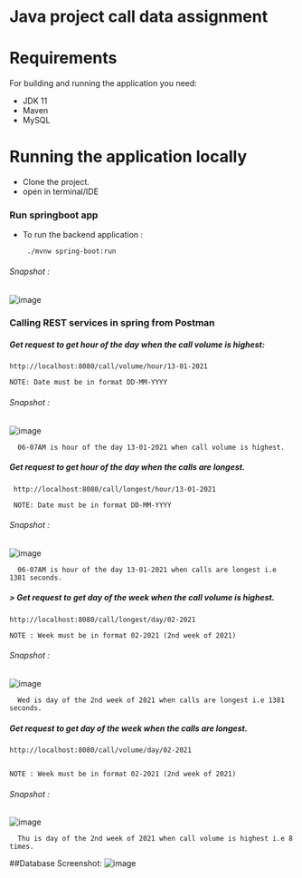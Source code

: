 # Java project call data assignment

# Requirements

For building and running the application you need:

- JDK 11
- Maven
- MySQL

# Running the application locally

- Clone the project.
- open in terminal/IDE

### Run springboot app

- To run the backend application :
  ```
   ./mvnw spring-boot:run
  ```
###### Snapshot :
![image](https://user-images.githubusercontent.com/72094044/148852581-2ab6de7f-0ef8-4df8-b04c-e9bfbee196f5.png)


### Calling REST services in spring from Postman
 
##### Get request to get hour of the day when the call volume is highest:

 ```
 http://localhost:8080/call/volume/hour/13-01-2021
 
 NOTE: Date must be in format DD-MM-YYYY
 ```
###### Snapshot :
![image](https://user-images.githubusercontent.com/72094044/148853133-ada20cd4-ebdf-4262-8da9-21f77f9d59ff.png)

 ```
   06-07AM is hour of the day 13-01-2021 when call volume is highest.
 ```
 

##### Get request to get hour of the day when the calls are longest.
 
 ```
  http://localhost:8080/call/longest/hour/13-01-2021
  
  NOTE: Date must be in format DD-MM-YYYY
 ```
###### Snapshot :
![image](https://user-images.githubusercontent.com/72094044/148853432-fafe5750-5264-4a0a-bb5e-97624af29afb.png)

 ```
   06-07AM is hour of the day 13-01-2021 when calls are longest i.e 1381 seconds.
 ```

 
##### > Get request to get day of the week when the call volume is highest. 
 
 ```
 http://localhost:8080/call/longest/day/02-2021
 
 NOTE : Week must be in format 02-2021 (2nd week of 2021)
 ```
 ###### Snapshot :
 ![image](https://user-images.githubusercontent.com/72094044/148853659-d4cbc1e8-afb8-4a4e-beda-19161d3da490.png)

 ```
   Wed is day of the 2nd week of 2021 when calls are longest i.e 1381 seconds.
 ```
 
##### Get request to get day of the week when the calls are longest.

 ```
 http://localhost:8080/call/volume/day/02-2021
 
 
 NOTE : Week must be in format 02-2021 (2nd week of 2021)
 ```
 ###### Snapshot :
![image](https://user-images.githubusercontent.com/72094044/148856364-0971509e-57d4-4007-949a-555d58876e9e.png)

 ```
   Thu is day of the 2nd week of 2021 when call volume is highest i.e 8 times.
 ```

 
##Database Screenshot:
![image](https://user-images.githubusercontent.com/72094044/148854200-b83a51ff-28d9-4854-9489-54d0a4721b1e.png)
